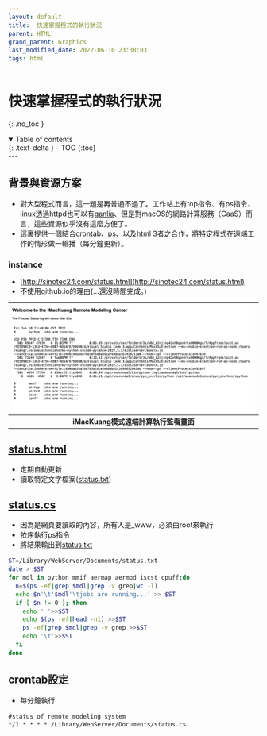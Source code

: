 ```yaml
---
layout: default
title:  快速掌握程式的執行狀況
parent: HTML
grand_parent: Graphics
last_modified_date: 2022-06-10 23:38:03
tags: html
---
```


# 快速掌握程式的執行狀況

{: .no_toc }

<details open markdown="block">
  <summary>
    Table of contents
  </summary>
  {: .text-delta }
- TOC
{:toc}
</details>
---

## 背景與資源方案

- 對大型程式而言，這一題是再普通不過了。工作站上有top指令、有ps指令、linux透過httpd也可以有[ganlia](https://www.796t.com/p/141385.html)、但是對macOS的網路計算服務（CaaS）而言，這些資源似乎沒有這麼方便了。
- 這裏提供一個結合crontab、ps、以及html 3者之合作，將特定程式在遠端工作的情形做一輪播（每分鐘更新）。

### instance

- [http://sinotec24.com/status.html](http://sinotec24.com/status.html)
- 不使用github.io的理由(...還沒時間完成。)

| ![status.png](https://raw.githubusercontent.com/sinotec2/Focus-on-Air-Quality/main/assets/images/status.png)|
|:-:|
| <b>iMacKuang模式遠端計算執行監看畫面</b>|

## [status.html](https://github.com/sinotec2/CGI_Pythons/blob/main/status/status.html)
- 定期自動更新
- 讀取特定文字檔案([status.txt](https://github.com/sinotec2/CGI_Pythons/blob/main/status/status.txt))

## [status.cs](https://github.com/sinotec2/CGI_Pythons/blob/main/status/status.cs)

- 因為是網頁要讀取的內容，所有人是_www，必須由root來執行
- 依序執行ps指令
- 將結果輸出到[status.txt](https://github.com/sinotec2/CGI_Pythons/blob/main/status/status.txt)

```bash
ST=/Library/WebServer/Documents/status.txt
date > $ST
for mdl in python mmif aermap aermod iscst cpuff;do
  n=$(ps -ef|grep $mdl|grep -v grep|wc -l)
  echo $n'\t'$mdl'\tjobs are running...' >> $ST
  if [ $n != 0 ]; then
    echo ' '>>$ST
    echo $(ps -ef|head -n1) >>$ST
    ps -ef|grep $mdl|grep -v grep >>$ST
    echo '\t'>>$ST
  fi
done
```

## crontab設定

- 每分鐘執行

```
#status of remote modeling system
*/1 * * * * /Library/WebServer/Documents/status.cs
```